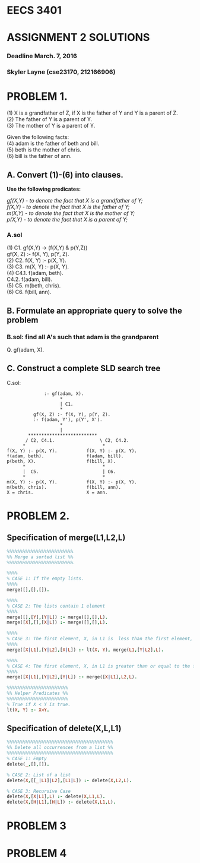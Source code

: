 # EECS 3401
# ASSIGNMENT 2 SOLUTIONS
### Deadline  March. 7, 2016
### Skyler Layne (cse23170, 212166906)

# PROBLEM 1.

(1) X is a grandfather of Z, if X is the father of Y and Y is a parent of Z.  
(2) The father of Y is a parent of Y.  
(3) The mother of Y is a parent of Y.  

Given the following facts:  
(4) adam is the father of beth and bill.  
(5) beth is the mother of chris.  
(6) bill is the father of ann.  

## A. Convert (1)-(6) into clauses.

**Use the following predicates:**

   *gf(X,Y) - to denote the fact that X is a grandfather of Y;*  
   *f(X,Y) - to denote the fact that X is the father of Y;*  
   *m(X,Y) -  to denote the fact that X is the mother of Y;*  
   *p(X,Y) -  to denote the fact that X is a parent of Y;*  

### A.sol  
   (1) C1. gf(X,Y) -> (f(X,Y) & p(Y,Z))  
            gf(X, Z) :- f(X, Y), p(Y, Z).  
   (2) C2. f(X, Y) :- p(X, Y).  
   (3) C3. m(X, Y) :- p(X, Y).  
   (4) C4.1. f(adam, beth).  
       C4.2. f(adam, bill).  
   (5) C5. m(beth, chris).  
   (6) C6. f(bill, ann).  

## B. Formulate an appropriate query to solve the problem

### B.sol: find all A's such that adam is the grandparent
  Q. gf(adam, X).

## C. Construct a complete SLD search tree

  C.sol:
```
              :- gf(adam, X).
                    *
                    | C1.
                    *
          gf(X, Z) :- f(X, Y), p(Y, Z).
          :- f(adam, Y'), p(Y', X').
                    *
                    |
        **************************
       / C2, C4.1.                 \ C2, C4.2.
      *                             *
f(X, Y) :- p(X, Y).           f(X, Y) :- p(X, Y).
f(adam, beth).                f(adam, bill).
p(beth, X).                   f(bill, X).
      *                             *
      |  C5.                        | C6.
      *                             *
m(X, Y) :- p(X, Y).           f(X, Y) :- p(X, Y).
m(beth, chris).               f(bill, ann).
X = chris.                    X = ann.
```

# PROBLEM 2.

## Specification of merge(L1,L2,L)

``` prolog
%%%%%%%%%%%%%%%%%%%%%%%%%
%% Merge a sorted list %%
%%%%%%%%%%%%%%%%%%%%%%%%%

%%%%
% CASE 1: If the empty lists.
%%%%
merge([],[],[]).

%%%%
% CASE 2: The lists contain 1 element
%%%%
merge([],[Y],[Y|L]) :- merge([],[],L).
merge([X],[],[X|L]) :- merge([],[],L).

%%%%
% CASE 3: The first element, X, in L1 is  less than the first element, Y, in L2, add X to L and merge on L1', L2, and L' where L1' is `L1 \ X`, L2 stays the same and L' is `L u X`
%%%%
merge([X|L1],[Y|L2],[X|L]) :- lt(X, Y), merge(L1,[Y|L2],L).

%%%%
% CASE 4: The first element, X, in L1 is greater than or equal to the first element, Y, in L2, add Y to L and merge on L1, L2', and L' where L1 stays the same, L2' is `L2 \ Y` and L' is `L u Y`
%%%%
merge([X|L1],[Y|L2],[Y|L]) :- merge([X|L1],L2,L).

%%%%%%%%%%%%%%%%%%%%%%%
%% Helper Predicates %%
%%%%%%%%%%%%%%%%%%%%%%%
% True if X < Y is true.
lt(X, Y) :- X<Y.
```

## Specification of delete(X,L,L1)

``` prolog
%%%%%%%%%%%%%%%%%%%%%%%%%%%%%%%%%%%%%%%%
%% Delete all occurrences from a list %%
%%%%%%%%%%%%%%%%%%%%%%%%%%%%%%%%%%%%%%%%
% CASE 1: Empty
delete(_,[],[]).

% CASE 2: List of a list
delete(X,[[_|L1]|L2],[L1|L]) :- delete(X,L2,L).

% CASE 3: Recursive Case
delete(X,[X|L1],L) :- delete(X,L1,L).
delete(X,[H|L1],[H|L]) :- delete(X,L1,L).
```

# PROBLEM 3

# PROBLEM 4
